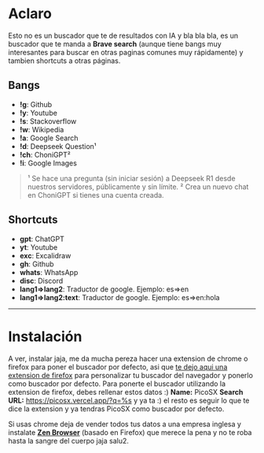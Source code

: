 # Aclaro
Esto no es un buscador que te de resultados con IA y bla bla bla, es un buscador que te manda a **Brave search** (aunque tiene bangs muy interesantes para buscar en otras paginas comunes muy rápidamente) y tambien shortcuts a otras páginas.

## Bangs
<ul>
<li><b>!g</b>: Github</li>
<li><b>!y</b>: Youtube</li>
<li><b>!s</b>: Stackoverflow</li>
<li><b>!w</b>: Wikipedia</li>
<li><b>!a</b>: Google Search</li>
<li><b>!d</b>: Deepseek Question¹</li>
<li><b>!ch</b>: ChoniGPT²</li>
<li><b>!i</b>: Google Images</li>
</ul>

> ¹ Se hace una pregunta (sin iniciar sesión) a Deepseek R1 desde nuestros servidores, públicamente y sin límite.
> ² Crea un nuevo chat en ChoniGPT si tienes una cuenta creada.

## Shortcuts
<ul>
<li><b>gpt</b>: ChatGPT</li>
<li><b>yt</b>: Youtube</li>
<li><b>exc</b>: Excalidraw</li>
<li><b>gh</b>: Github</li>
<li><b>whats</b>: WhatsApp</li>
<li><b>disc</b>: Discord</li>
<li><b>lang1=>lang2</b>: Traductor de google. Ejemplo: es=>en</li>
<li><b>lang1=>lang2:text</b>: Traductor de google. Ejemplo: es=>en:hola</li>
</ul>

---

# Instalación

A ver, instalar jaja, me da mucha pereza hacer una extension de chrome o firefox para poner el buscador por defecto, asi que [te dejo aqui una extension de firefox](https://addons.mozilla.org/es-ES/firefox/addon/add-custom-search-engine/?utm_source=addons.mozilla.org&utm_medium=referral&utm_content=search) para personalizar tu buscador del navegador y ponerlo como buscador por defecto.
Para ponerte el buscador utilizando la extension de firefox, debes rellenar estos datos :)
**Name:** PicoSX
**Search URL:** https://picosx.vercel.app/?q=%s
y ya ta :) el resto es seguir lo que te dice la extension y ya tendras PicoSX como buscador por defecto.

Si usas chrome deja de vender todos tus datos a una empresa inglesa y instalate [**Zen Browser**](https://zen-browser.app/) (basado en Firefox) que merece la pena y no te roba hasta la sangre del cuerpo jaja salu2.

